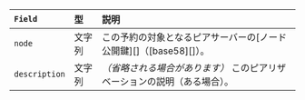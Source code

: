 | `Field`       | 型     | 説明                                                |
|:--------------|:-------|:----------------------------------------------------|
| `node`        | 文字列  | この予約の対象となるピアサーバーの[ノード公開鍵][]（[base58][]）。 |
| `description` | 文字列  | _（省略される場合があります）_ このピアリザベーションの説明（ある場合）。 |
